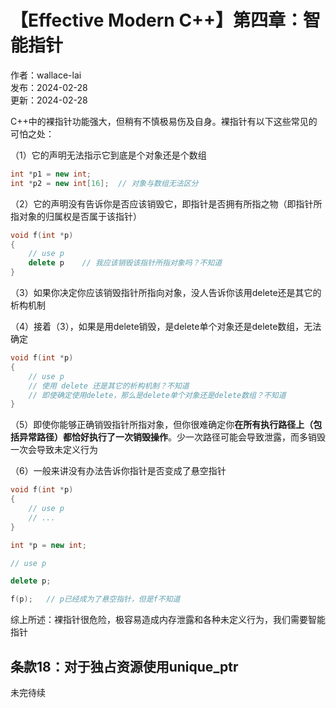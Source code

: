 # 【Effective Modern C++】第四章：智能指针

作者：wallace-lai </br>
发布：2024-02-28 </br>
更新：2024-02-28 </br>

C++中的裸指针功能强大，但稍有不慎极易伤及自身。裸指针有以下这些常见的可怕之处：

（1）它的声明无法指示它到底是个对象还是个数组

```cpp
int *p1 = new int;
int *p2 = new int[16];  // 对象与数组无法区分
```

（2）它的声明没有告诉你是否应该销毁它，即指针是否拥有所指之物（即指针所指对象的归属权是否属于该指针）

```cpp
void f(int *p)
{
    // use p
    delete p    // 我应该销毁该指针所指对象吗？不知道
}
```

（3）如果你决定你应该销毁指针所指向对象，没人告诉你该用delete还是其它的析构机制


（4）接着（3），如果是用delete销毁，是delete单个对象还是delete数组，无法确定

```cpp
void f(int *p)
{
    // use p
    // 使用 delete 还是其它的析构机制？不知道
    // 即使确定使用delete，那么是delete单个对象还是delete数组？不知道
}
```

（5）即使你能够正确销毁指针所指对象，但你很难确定你**在所有执行路径上（包括异常路径）都恰好执行了一次销毁操作**。少一次路径可能会导致泄露，而多销毁一次会导致未定义行为

（6）一般来讲没有办法告诉你指针是否变成了悬空指针

```cpp
void f(int *p)
{
    // use p
    // ...
}

int *p = new int;

// use p

delete p;

f(p);   // p已经成为了悬空指针，但是f不知道
```

综上所述：裸指针很危险，极容易造成内存泄露和各种未定义行为，我们需要智能指针

## 条款18：对于独占资源使用unique_ptr

未完待续
